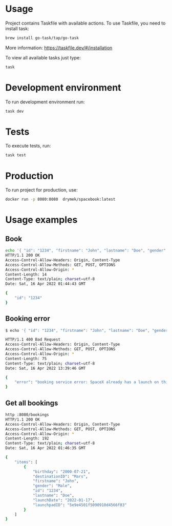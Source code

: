 # Usage

Project contains Taskfile with available actions. To use Taskfile, you need to install task:

```bash
brew install go-task/tap/go-task
```

More information: https://taskfile.dev/#/installation

To view all available tasks just type:

```bash
task
```

# Development environment

To run development environment run:

```bash
task dev
```

# Tests

To execute tests, run:

```bash
task test
```

# Production
To run project for production, use:

```bash
docker run -p 8080:8080  drymek/spacebook:latest
```

# Usage examples

## Book
```bash
echo '{ "id": "1234", "firstname": "John", "lastname": "Doe", "gender": "Male", "birthday": "2000-07-21", "launchpadID": "5e9e4501f5090910d4566f83", "destinationID": "Mars", "launchDate": "2022-01-17"}' | http POST :8080/bookings
HTTP/1.1 200 OK
Access-Control-Allow-Headers: Origin, Content-Type
Access-Control-Allow-Methods: GET, POST, OPTIONS
Access-Control-Allow-Origin: *
Content-Length: 14
Content-Type: text/plain; charset=utf-8
Date: Sat, 16 Apr 2022 01:44:43 GMT

{
    "id": "1234"
}
```

## Booking error
```bash
$ echo '{ "id": "1234", "firstname": "John", "lastname": "Doe", "gender": "Male", "birthday": "2000-07-21", "launchpadID": "5e9e4502f509094188566f88", "destinationID": "Asteroid Belt", "launchDate": "2022-07-01"}' | http POST :8080/bookings

HTTP/1.1 400 Bad Request
Access-Control-Allow-Headers: Origin, Content-Type
Access-Control-Allow-Methods: GET, POST, OPTIONS
Access-Control-Allow-Origin: *
Content-Length: 75
Content-Type: text/plain; charset=utf-8
Date: Sat, 16 Apr 2022 13:39:46 GMT

{
    "error": "booking service error: SpaceX already has a launch on this date"
}
```

## Get all bookings
```bash
http :8080/bookings
HTTP/1.1 200 OK
Access-Control-Allow-Headers: Origin, Content-Type
Access-Control-Allow-Methods: GET, POST, OPTIONS
Access-Control-Allow-Origin: *
Content-Length: 192
Content-Type: text/plain; charset=utf-8
Date: Sat, 16 Apr 2022 01:46:35 GMT

{
    "items": [
        {
            "birthday": "2000-07-21",
            "destinationID": "Mars",
            "firstname": "John",
            "gender": "Male",
            "id": "1234",
            "lastname": "Doe",
            "launchDate": "2022-01-17",
            "launchpadID": "5e9e4501f5090910d4566f83"
        }
    ]
}
```
